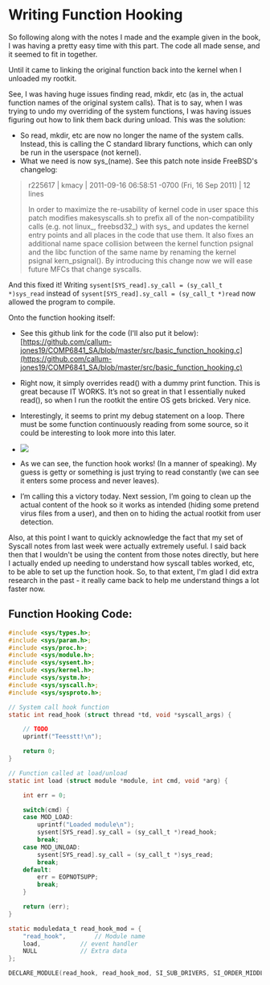 # Writing Function Hooking

So following along with the notes I made and the example given in the book, I was having a pretty easy time with this part. The code all made sense, and it seemed to fit in together.

Until it came to linking the original function back into the kernel when I unloaded my rootkit.

See, I was having huge issues finding read, mkdir, etc (as in, the actual function names of the original system calls). That is to say, when I was trying to undo my overriding of the system functions, I was having issues figuring out how to link them back during unload. This was the solution:

*   So read, mkdir, etc are now no longer the name of the system calls. Instead, this is calling the C standard library functions, which can only be run in the userspace (not kernel).
*   What we need is now sys_(name). See this patch note inside FreeBSD's changelog:

> r225617 | kmacy | 2011-09-16 06:58:51 -0700 (Fri, 16 Sep 2011) | 12 lines
> 
>  
> 
> In order to maximize the re-usability of kernel code in user space this patch modifies makesyscalls.sh to prefix all of the non-compatibility calls (e.g. not linux_, freebsd32_) with sys_ and updates the kernel entry points and all places in the code that use them. It also fixes an additional name space collision between the kernel function psignal and the libc function of the same name by renaming the kernel psignal kern_psignal(). By introducing this change now we will ease future MFCs that change syscalls.

And this fixed it! Writing `sysent[SYS_read].sy_call = (sy_call_t *)sys_read` instead of `sysent[SYS_read].sy_call = (sy_call_t *)read` now allowed the program to compile.

Onto the function hooking itself:

*   See this github link for the code (I'll also put it below): [https://github.com/callum-jones19/COMP6841_SA/blob/master/src/basic_function_hooking.c](https://github.com/callum-jones19/COMP6841_SA/blob/master/src/basic_function_hooking.c)
*   Right now, it simply overrides read() with a dummy print function. This is great because IT WORKS. It&rsquo;s not so great in that I essentially nuked read(), so when I run the rootkit the entire OS gets bricked. Very nice.
*   Interestingly, it seems to print my debug statement on a loop. There must be some function continuously reading from some source, so it could be interesting to look more into this later.
*   ![](https://www.openlearning.com/u/callumjones/blog/SomethingAwesomeFunctionHookingReflections/Picadfssgdture1.png?action=download)

*   As we can see, the function hook works! (In a manner of speaking). My guess is getty or something is just trying to read constantly (we can see it enters some process and never leaves).
*   I&rsquo;m calling this a victory today. Next session, I&rsquo;m going to clean up the actual content of the hook so it works as intended (hiding some pretend virus files from a user), and then on to hiding the actual rootkit from user detection.

Also, at this point I want to quickly acknowledge the fact that my set of Syscall notes from last week were actually extremely useful. I said back then that I wouldn't be using the content from those notes directly, but here I actually ended up needing to understand how syscall tables worked, etc, to be able to set up the function hook. So, to that extent, I'm glad I did extra research in the past -  it really came back to help me understand things a lot faster now.

## Function Hooking Code:
```C
#include <sys/types.h>;
#include <sys/param.h>;
#include <sys/proc.h>;
#include <sys/module.h>;
#include <sys/sysent.h>;
#include <sys/kernel.h>;
#include <sys/systm.h>;
#include <sys/syscall.h>;
#include <sys/sysproto.h>;

// System call hook function
static int read_hook (struct thread *td, void *syscall_args) {

    // TODO
    uprintf("Teesstt!\n");

    return 0;
}

// Function called at load/unload
static int load (struct module *module, int cmd, void *arg) {

    int err = 0;

    switch(cmd) {
    case MOD_LOAD:
        uprintf("Loaded module\n");
        sysent[SYS_read].sy_call = (sy_call_t *)read_hook;
        break;
    case MOD_UNLOAD:
        sysent[SYS_read].sy_call = (sy_call_t *)sys_read;
        break;
    default:
        err = EOPNOTSUPP;
        break;
    }

    return (err);
}

static moduledata_t read_hook_mod = {
    "read_hook",		// Module name
    load,			// event handler
    NULL			// Extra data
};

DECLARE_MODULE(read_hook, read_hook_mod, SI_SUB_DRIVERS, SI_ORDER_MIDDLE);
```
